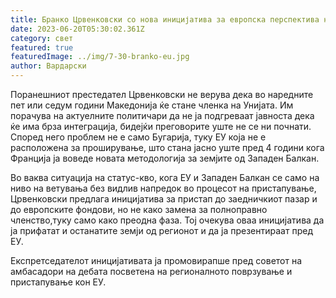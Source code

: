 ```yaml
---
title: Бранко Црвенковски со нова иницијатива за европска перспектива на регионот
date: 2023-06-20T05:30:02.361Z
category: свет
featured: true
featuredImage: ../img/7-30-branko-eu.jpg
author: Вардарски
---
```

<!--StartFragment-->

Поранешниот престедател Црвенковски не верува дека во наредните пет или седум години Македонија ќе стане членка на Унијата. Им порачува на актуелните политичари да не ја подгреваат јавноста дека ќе има брза интеграција, бидејќи преговорите уште не се ни почнати. Според него проблем не е само Бугарија, туку ЕУ која не е расположена за проширување, што стана јасно уште пред 4 години кога Франција ја воведе новата методологија за земјите од Западен Балкан.  

Во ваква ситуација на статус-кво, кога ЕУ и Западен Балкан се само на ниво на ветувања без видлив напредок во процесот на пристапување, Црвенковски предлага иницијатива за пристап до заедничкиот пазар и до европските фондови, но не како замена за полноправно членство,туку само како преодна фаза. Тој очекува оваа иницијатива да ја прифатат и останатите земји од регионот и да ја презентираат пред ЕУ.

Експретседателот иницијативата ја промовирапше пред советот на амбасадори на дебата посветена на регионалното поврзување и пристапување кон ЕУ.

<!--EndFragment-->